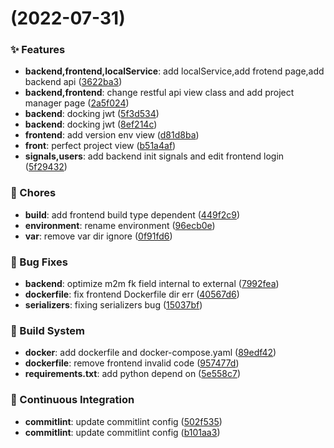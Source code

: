 #  (2022-07-31)


### ✨ Features

* **backend,frontend,localService**: add localService,add frotend page,add backend api ([3622ba3](https://github.com/tqq1994516/test_platform/commit/3622ba3))
* **backend,frontend**: change restful api view class and add project manager page ([2a5f024](https://github.com/tqq1994516/test_platform/commit/2a5f024))
* **backend**: docking jwt ([5f3d534](https://github.com/tqq1994516/test_platform/commit/5f3d534))
* **backend**: docking jwt ([8ef214c](https://github.com/tqq1994516/test_platform/commit/8ef214c))
* **frontend**: add version env view ([d81d8ba](https://github.com/tqq1994516/test_platform/commit/d81d8ba))
* **front**: perfect project view ([b51a4af](https://github.com/tqq1994516/test_platform/commit/b51a4af))
* **signals,users**: add backend init signals and edit frontend login ([5f29432](https://github.com/tqq1994516/test_platform/commit/5f29432))


### 🎫 Chores

* **build**: add frontend build type dependent ([449f2c9](https://github.com/tqq1994516/test_platform/commit/449f2c9))
* **environment**: rename environment ([96ecb0e](https://github.com/tqq1994516/test_platform/commit/96ecb0e))
* **var**: remove var dir ignore ([0f91fd6](https://github.com/tqq1994516/test_platform/commit/0f91fd6))


### 🐛 Bug Fixes

* **backend**: optimize m2m fk field internal to external ([7992fea](https://github.com/tqq1994516/test_platform/commit/7992fea))
* **dockerfile**: fix frontend Dockerfile dir err ([40567d6](https://github.com/tqq1994516/test_platform/commit/40567d6))
* **serializers**: fixing serializers bug ([15037bf](https://github.com/tqq1994516/test_platform/commit/15037bf))


### 👷 Build System

* **docker**: add dockerfile and docker-compose.yaml ([89edf42](https://github.com/tqq1994516/test_platform/commit/89edf42))
* **dockerfile**: remove frontend invalid code ([957477d](https://github.com/tqq1994516/test_platform/commit/957477d))
* **requirements.txt**: add python depend on ([5e558c7](https://github.com/tqq1994516/test_platform/commit/5e558c7))


### 🔧 Continuous Integration

* **commitlint**: update commitlint config ([502f535](https://github.com/tqq1994516/test_platform/commit/502f535))
* **commitlint**: update commitlint config ([b101aa3](https://github.com/tqq1994516/test_platform/commit/b101aa3))



